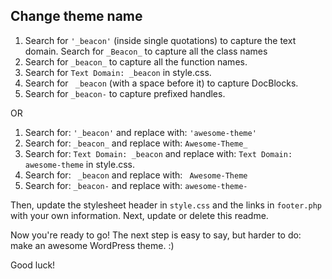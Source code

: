 

Change theme name
---------------

1. Search for `'_beacon'` (inside single quotations) to capture the text domain.
   Search for `_Beacon_` to capture all the class names
2. Search for `_beacon_` to capture all the function names.
3. Search for `Text Domain: _beacon` in style.css.
4. Search for <code>&nbsp;_beacon</code> (with a space before it) to capture DocBlocks.
5. Search for `_beacon-` to capture prefixed handles.

OR

1. Search for: `'_beacon'` and replace with: `'awesome-theme'`
2. Search for: `_beacon_` and replace with: `Awesome-Theme_`
3. Search for: `Text Domain: _beacon` and replace with: `Text Domain: awesome-theme` in style.css.
4. Search for: <code>&nbsp;_beacon</code> and replace with: <code>&nbsp;Awesome-Theme</code>
5. Search for: `_beacon-` and replace with: `awesome-theme-`

Then, update the stylesheet header in `style.css` and the links in `footer.php` with your own information. Next, update or delete this readme.

Now you're ready to go! The next step is easy to say, but harder to do: make an awesome WordPress theme. :)

Good luck!
